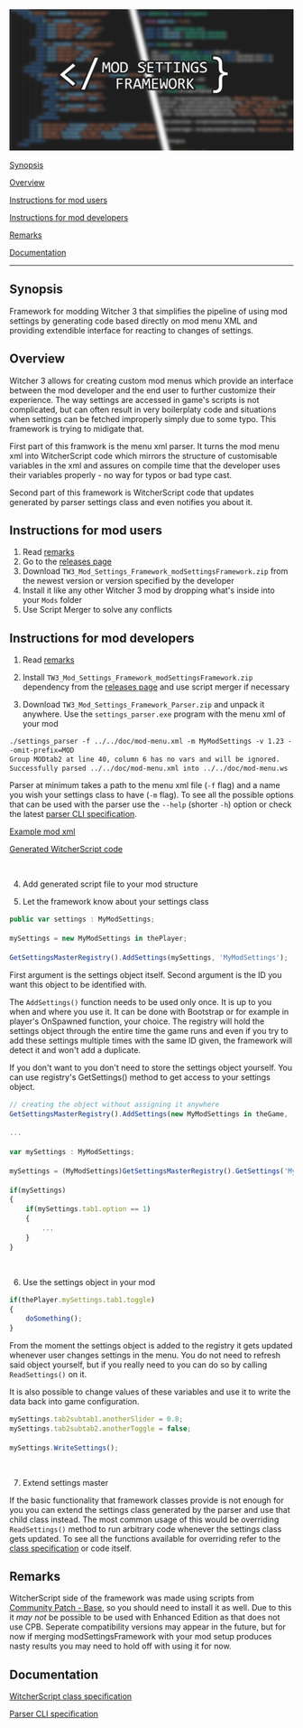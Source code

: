 <img src="doc/title.jpg" alt="Logo" style="width: 1000px; height: 250px; object-fit: cover;"/>

<br>

[Synopsis](#synopsis)

[Overview](#overview)

[Instructions for mod users](#instructions-for-mod-users)

[Instructions for mod developers](#instructions-for-mod-developers)

[Remarks](#remarks)

[Documentation](#documentation)

---

## Synopsis
Framework for modding Witcher 3 that simplifies the pipeline of using mod settings by generating code based directly on mod menu XML and providing extendible interface for reacting to changes of settings.

## Overview
Witcher 3 allows for creating custom mod menus which provide an interface between the mod developer and the end user to further customize their experience. The way settings are accessed in game's scripts is not complicated, but can often result in very boilerplaty code and situations when settings can be fetched improperly simply due to some typo. This framework is trying to midigate that.

First part of this framwork is the menu xml parser. It turns the mod menu xml into WitcherScript code which mirrors the structure of customisable variables in the xml and assures on compile time that the developer uses their variables properly - no way for typos or bad type cast.

Second part of this framework is WitcherScript code that updates generated by parser settings class and even notifies you about it.

## Instructions for mod users

1. Read [remarks](#remarks)
2. Go to the [releases page](https://github.com/SpontanCombust/tw3-settings-framework/releases)
3. Download `TW3_Mod_Settings_Framework_modSettingsFramework.zip` from the newest version or version specified by the developer
4. Install it like any other Witcher 3 mod by dropping what's inside into your `Mods` folder
5. Use Script Merger to solve any conflicts

## Instructions for mod developers

1. Read [remarks](#remarks)


2. Install `TW3_Mod_Settings_Framework_modSettingsFramework.zip` dependency from the [releases page](https://github.com/SpontanCombust/tw3-settings-framework/releases) and use script merger if necessary


3. Download `TW3_Mod_Settings_Framework_Parser.zip` and unpack it anywhere. Use the `settings_parser.exe` program with the menu xml of your mod

```shell
./settings_parser -f ../../doc/mod-menu.xml -m MyModSettings -v 1.23 --omit-prefix=MOD
Group MODtab2 at line 40, column 6 has no vars and will be ignored.
Successfully parsed ../../doc/mod-menu.xml into ../../doc/mod-menu.ws
```
Parser at minimum takes a path to the menu xml file (`-f` flag) and a name you wish your settings class to have (`-m` flag).
To see all the possible options that can be used with the parser use the `--help` (shorter `-h`) option or check the latest [parser CLI specification](doc/cli_specification.md).

[Example mod xml](doc/mod-menu.xml)

[Generated WitcherScript code](doc/mod-menu.ws)

<br>

4. Add generated script file to your mod structure 
   

5. Let the framework know about your settings class

```ts
public var settings : MyModSettings;

mySettings = new MyModSettings in thePlayer;

GetSettingsMasterRegistry().AddSettings(mySettings, 'MyModSettings');
```
First argument is the settings object itself.
Second argument is the ID you want this object to be identified with.

The `AddSettings()` function needs to be used only once. It is up to you when and where you use it. It can be done with Bootstrap or for example in player's OnSpawned function, your choice. The registry will hold the settings object through the entire time the game runs and even if you try to add these settings multiple times with the same ID given, the framework will detect it and won't add a duplicate.


If you don't want to you don't need to store the settings object yourself. You can use registry's GetSettings() method to get access to your settings object.
```ts
// creating the object without assigning it anywhere
GetSettingsMasterRegistry().AddSettings(new MyModSettings in theGame, 'MyModSettings');

...

var mySettings : MyModSettings;

mySettings = (MyModSettings)GetSettingsMasterRegistry().GetSettings('MyModSettings');

if(mySettings)
{
	if(mySettings.tab1.option == 1)
	{
		...
	}
}
```

<br>

6. Use the settings object in your mod

```js
if(thePlayer.mySettings.tab1.toggle)
{
	doSomething();
}
```
From the moment the settings object is added to the registry it gets updated whenever user changes settings in the menu. You do not need to refresh said object yourself, but if you really need to you can do so by calling `ReadSettings()` on it.

It is also possible to change values of these variables and use it to write the data back into game configuration.
```js
mySettings.tab2subtab1.anotherSlider = 0.8;
mySettings.tab2subtab2.anotherToggle = false;

mySettings.WriteSettings();
```

<br>

7. Extend settings master

If the basic functionality that framework classes provide is not enough for you you can extend the settings class generated by the parser and use that child class instead.
The most common usage of this would be overriding `ReadSettings()` method to run arbitrary code whenever the settings class gets updated. To see all the functions available for overriding refer to the [class specification](doc/class_specification.md) or code itself.


## Remarks
WitcherScript side of the framework was made using scripts from [Community Patch - Base](https://www.nexusmods.com/witcher3/mods/3652), so you should need to install it as well. Due to this it _may not_ be possible to be used with Enhanced Edition as that does not use CPB. Seperate compatibility versions may appear in the future, but for now if merging modSettingsFramework with your mod setup produces nasty results you may need to hold off with using it for now.


## Documentation
[WitcherScript class specification](doc/class_specification.md)

[Parser CLI specification](doc/cli_specification.md)